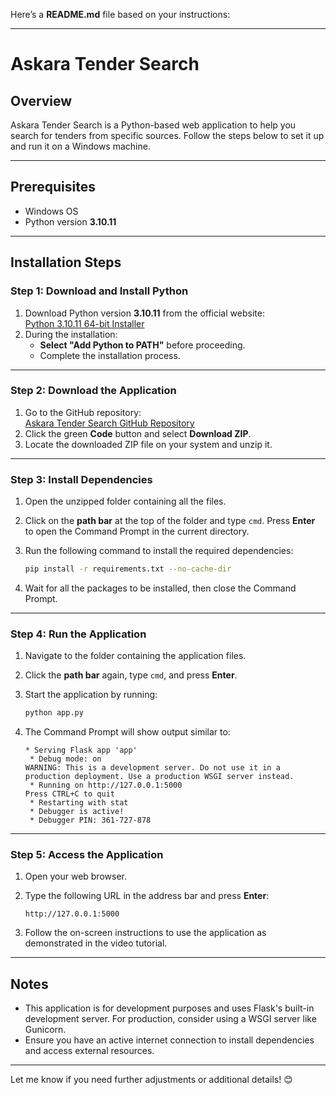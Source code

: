 Here’s a **README.md** file based on your instructions:

* * *

Askara Tender Search
====================

Overview
--------

Askara Tender Search is a Python-based web application to help you search for tenders from specific sources. Follow the steps below to set it up and run it on a Windows machine.

* * *

Prerequisites
-------------

*   Windows OS
*   Python version **3.10.11**

* * *

Installation Steps
------------------

### Step 1: Download and Install Python

1.  Download Python version **3.10.11** from the official website:  
    [Python 3.10.11 64\-bit Installer](https://www.python.org/ftp/python/3.10.11/python-3.10.11-amd64.exe)
2.  During the installation:
    *   **Select "Add Python to PATH"** before proceeding.
    *   Complete the installation process.

* * *

### Step 2: Download the Application

1.  Go to the GitHub repository:  
    [Askara Tender Search GitHub Repository](https://github.com/amanattar/askara_tender_search)
2.  Click the green **Code** button and select **Download ZIP**.
3.  Locate the downloaded ZIP file on your system and unzip it.

* * *

### Step 3: Install Dependencies

1.  Open the unzipped folder containing all the files.
2.  Click on the **path bar** at the top of the folder and type `cmd`. Press **Enter** to open the Command Prompt in the current directory.
3.  Run the following command to install the required dependencies:
    
    ```bash
    pip install -r requirements.txt --no-cache-dir
    ```
    
4.  Wait for all the packages to be installed, then close the Command Prompt.

* * *

### Step 4: Run the Application

1.  Navigate to the folder containing the application files.
2.  Click the **path bar** again, type `cmd`, and press **Enter**.
3.  Start the application by running:
    
    ```bash
    python app.py
    ```
    
4.  The Command Prompt will show output similar to:
    
    ```vbnet
    * Serving Flask app 'app'
     * Debug mode: on
    WARNING: This is a development server. Do not use it in a production deployment. Use a production WSGI server instead.
     * Running on http://127.0.0.1:5000
    Press CTRL+C to quit
     * Restarting with stat
     * Debugger is active!
     * Debugger PIN: 361-727-878
    ```
    

* * *

### Step 5: Access the Application

1.  Open your web browser.
2.  Type the following URL in the address bar and press **Enter**:
    
    ```arduino
    http://127.0.0.1:5000
    ```
    
3.  Follow the on-screen instructions to use the application as demonstrated in the video tutorial.

* * *

Notes
-----

*   This application is for development purposes and uses Flask's built-in development server. For production, consider using a WSGI server like Gunicorn.
*   Ensure you have an active internet connection to install dependencies and access external resources.

* * *

Let me know if you need further adjustments or additional details! 😊